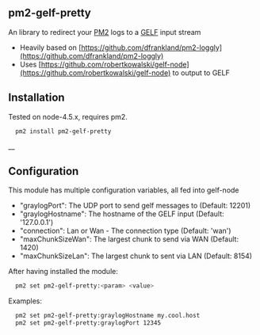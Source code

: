 **pm2-gelf-pretty**
-----------------

An library to redirect your [PM2](http://pm2.io) logs to a [GELF](http://docs.graylog.org/en/latest/pages/gelf.html) input stream

* Heavily based on [https://github.com/dfrankland/pm2-loggly](https://github.com/dfrankland/pm2-loggly)
* Uses [https://github.com/robertkowalski/gelf-node](https://github.com/robertkowalski/gelf-node) to output to GELF

## Installation

Tested on node-4.5.x, requires pm2.

```sh
  pm2 install pm2-gelf-pretty
```
__
## Configuration

This module has multiple configuration variables, all fed into gelf-node

- "graylogPort": The UDP port to send gelf messages to (Default: 12201)
- "graylogHostname": The hostname of the GELF input (Default: '127.0.0.1')
- "connection": Lan or Wan - The connection type (Default: 'wan')
- "maxChunkSizeWan": The largest chunk to send via WAN (Default: 1420)
- "maxChunkSizeLan": The largest chunk to sent via LAN (Default: 8154)


After having installed the module:

```sh
  pm2 set pm2-gelf-pretty:<param> <value>
```

Examples:

```sh
  pm2 set pm2-gelf-pretty:graylogHostname my.cool.host
  pm2 set pm2-gelf-pretty:graylogPort 12345
```
